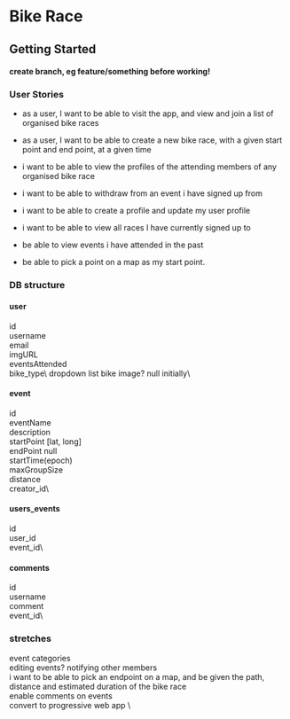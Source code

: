 # Bike Race
## Getting Started

#### create branch, eg feature/something before working!

### User Stories
- as a user, I want to be able to visit the app, and view and join a list of organised bike races

- as a user, I want to be able to create a new bike race, with a given start point and end point, at a given time

- i want to be able to view the profiles of the attending members of any organised bike race

- i want to be able to withdraw from an event i have signed up from

- i want to be able to create a profile and update my user profile

- i want to be able to view all races I have currently signed up to

- be able to view events i have attended in the past

- be able to pick a point on a map as my start point.

### DB structure

#### user
id\
username\
email\
imgURL\
eventsAttended\
bike_type\ dropdown list
bike image? null initially\


#### event
id\
eventName\
description\
startPoint [lat, long]\
endPoint null\
startTime(epoch)\
maxGroupSize\
distance\
creator_id\


#### users_events
id\
user_id\
event_id\


#### comments
id\
username\
comment\
event_id\

### stretches

event categories\
editing events? notifying other members\
i want to be able to pick an endpoint on a map, and be given the path, distance and estimated duration of the bike race\
enable comments on events\
convert to progressive web app \
